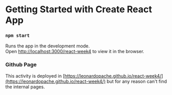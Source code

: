 # Getting Started with Create React App

### `npm start`

Runs the app in the development mode.\
Open [http://localhost:3000/react-week4](http://localhost:3000/react-week4) to view it in the browser.


### Github Page

This activity is deployed in [https://leonardopache.github.io/react-week4/](https://leonardopache.github.io/react-week4/) but for any reason can't find the internal pages.


